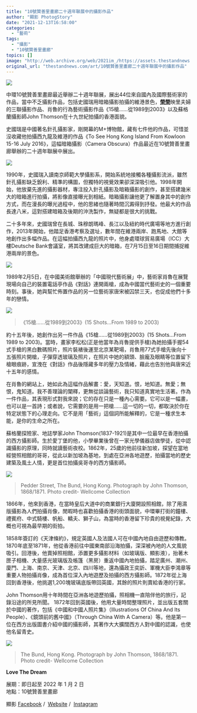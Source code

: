 ```yaml
---
title: "10號贊善里畫廊二十週年聯展中的攝影作品"
author: "顯影 PhotogStory"
date: "2021-12-13T16:58:00"
categories:
  - "藝術"
tags:
  - "攝影"
  - "10號贊善里畫廊"
topics: []
image: "http://web.archive.org/web/2021im_/https://assets.thestandnews.com/media/photos/11-11_HJurVcS.png"
original_url: "thestandnews.com/art/10號贊善里畫廊二十週年聯展中的攝影作品"
---
```

![](http://web.archive.org/web/2021im_/https://assets.thestandnews.com/media/photos/11-11_HJurVcS.png)

中環10號贊善里畫廊最近舉辦二十週年聯展，展出44位來自國內及國際藝術家的作品，當中不乏攝影作品，包括史國瑞用暗箱攝影拍攝的維港景色，[**榮榮**](http://web.archive.org/web/20211213093915/https://photogstory.com/2020/05/05/%e6%a6%ae%e6%a6%ae%e8%88%87%e4%b8%ad%e5%9c%8b%e5%85%88%e9%8b%92%e6%94%9d%e5%bd%b1/)映里夫婦的三聯攝影作品、肖魯的行為藝術攝影作品《15槍……從1989到2003》以及蘇格蘭攝影師John Thomson在十九世紀拍攝的香港面貌。

史國瑞是中國著名針孔攝影家，剛開幕的M+博物館，藏有七件他的作品，可惜並沒收藏他拍攝西九龍及維港的作品《To See Hong Kong Island From Kowloon 15-16 July 2016》，這幅暗箱攝影（Camera Obscura）作品最近在10號贊善里畫廊舉辦的二十週年聯展中展出。

![](http://web.archive.org/web/2021im_/https://assets.thestandnews.com/media/photos/shi-guorui.jpeg)

1990年，史國瑞入讀南京師範大學攝影系，開始系統地接觸各種攝影流派，雖然針孔攝影缺乏銳利、精準的構圖，但獨特的視覺效果卻深深吸引他。1998年開始，他放棄先進的攝影器材，專注投入針孔攝影及暗箱攝影的創作，甚至搭建幾米大的暗箱進行拍攝，將影像直接曝光到相紙。暗箱攝影讓他更了解置身其中的創作方式，而在漫長的曝光過程中，他的思緒也隨著時間沉澱得到抒發。他最大的作品長達八米，這對搭建暗箱及後期的沖洗製作，無疑都是很大的挑戰。

二十多年來，史國瑞曾在長城、珠穆朗瑪峰、長江以及紐約時代廣場等地方進行創作，2013年開始，他踏足香港考察及選址，數年間在維港兩岸、跑馬地、大館等地創作出多幅作品。在這幅拍攝西九龍的照片中，他身處環球貿易廣場（ICC）大樓Deutsche Bank會議室，將其改建成巨大的暗箱，在7月15日至16日期間捕捉維港兩岸的景色。

![](http://web.archive.org/web/2021im_/https://assets.thestandnews.com/media/photos/shi-guorui2.jpeg)

1989年2月5日，在中國美術館舉辦的「中國現代藝術展」中，藝術家肖魯在展覽現場向自己的裝置電話亭作品《對話》連開兩槍，成為中國當代藝術史的一個重要時刻。事後，她與幫忙佈置作品的另一位藝術家唐宋被囚禁三天，也促成他們十多年的戀情。

![](http://web.archive.org/web/2021im_/https://assets.thestandnews.com/media/photos/shoot.jpg)
> 《15槍……從1989到2003》(15 Shots…From 1989 to 2003)

約十五年後，她創作出另一件作品《15槍……從1989到2003》(15 Shots…From 1989 to 2003)。當時，畫家李松松(正是他當年為肖魯提供手槍)為她拍攝手握54式手槍的黑白數碼照片，照片裝裱後運至北京某靶場，肖魯用77式手槍先後向十五張照片開槍，子彈穿透玻璃及照片，在照片中她的額頭、臉龐及眼睛等位置留下槍眼痕跡，宣洩在《對話》作品後隱藏多年的壓力及情緒，藉此也告別他與唐宋近十五年的感情。

在肖魯的網站上，她如此為這幅作品解畫：愛，天知道。恨，地知道。無愛；無恨，鬼知道。我不善理論的闡釋，更無從談論藝術，我只知道真實地生活著。作為一件作品，其表現形式對我來說；它的存在只是一種內心需要。它可以是一幅畫，也可以是一首詩；或者說，它需要的是用一把槍……這一切的一切，都取決於你在特定狀態下的心理走向。它不是用「藝術」這個詞所能解釋的，它是一種求生本能，是你的生命之所在。

蘇格蘭探險家、地誌學家John Thomson(1837-1921)是其中一位最早在香港拍攝的西方攝影師。生於愛丁堡的他，小學畢業後曾在一家光學儀器店做學徒，從中認識攝影的原理，同時就讀藝術夜校。1862年，25歲的他前往新加坡，探望在當地經營照相館的哥哥，從此以新加坡為基地，到處在亞洲各地遊歷，拍攝當地的歷史建築及風土人情，更是首位拍攝吳哥寺的西方攝影師。

![](http://web.archive.org/web/2021im_/https://assets.thestandnews.com/media/photos/pedder-street-18681871.jpeg)
> Pedder Street, The Bund, Hong Kong. Photograph by John Thomson, 1868/1871. Photo credit- Wellcome Collection

1866年，他來到香港，在當時皇后大道中的商業銀行大廈開設照相館，除了用濕版攝影為人們拍攝肖像，閒暇時也喜歡拍攝香港的街頭面貌，中環畢打街的鐘樓、禮賓府、中式騎樓、帆船、轎夫、獅子山，為當時的香港留下珍貴的視覺紀錄，大概也可視為最早期的街拍。

1858年簽訂的《天津條約》，規定英國人及法國人可在中國內地自由遊歷和傳教。1870年底至1871年，他從香港前往中國東南部沿海拍攝，深深被內地的人文風貌吸引。回港後，他賣掉照相館，添置更多攝影材料（如玻璃版、顯影液），抬著木匣子相機、大量感光玻璃版及帳篷（黑房）重返中國內地拍攝，踏足廣州、潮州、廈門、上海、南京、天津、北京、四川等地，還為攝政王奕訢、軍機大臣李鴻章等重要人物拍攝肖像，成為首位深入內地遊歷及拍攝的西方攝影師。1872年從上海回到香港後，他挑選1,200塊玻璃底版帶回英國，其餘的照片則賣給香港的行家。

John Thomson用十年時間在亞洲各地遊歷拍攝，照相機一直陪伴他的旅行，記錄沿途的所見所聞。 1872年回到英國後，他用大量時間整理照片，並出版五套關於中國的著作，包括《中國和中國人照片集》（Illustrations Of China And Its People）、《鏡頭前的舊中國》（Through China With A Camera）等。他是第一位在西方出版圖書介紹中國的攝影師，其著作大大擴闊西方人對中國的認識，也使他名留青史。

![](http://web.archive.org/web/2021im_/https://assets.thestandnews.com/media/photos/the-bund.jpeg)
> The Bund, Hong Kong. Photograph by John Thomson, 1868/1871. Photo credit- Wellcome Collection

**Love The Dream**

展期：即日起至 2022 年 1 月 2 日  
地點：10號贊善里畫廊

顯影 [Facebook](http://web.archive.org/web/20211213093915/https://www.facebook.com/PhotogStory/) /  [Website](http://web.archive.org/web/20211213093915/https://photogstory.com/) /  [Instagram](http://web.archive.org/web/20211213093915/https://www.instagram.com/photogstory/)
